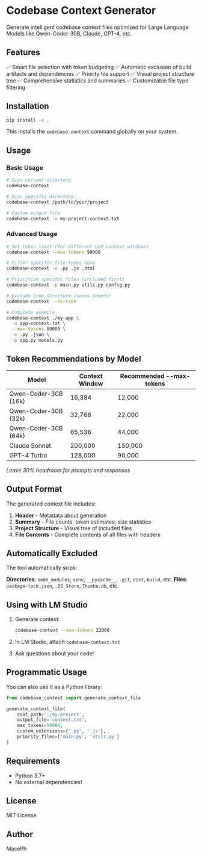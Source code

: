 # Codebase Context Generator

Generate intelligent codebase context files optimized for Large Language Models like Qwen-Coder-30B, Claude, GPT-4, etc.

## Features

✅ Smart file selection with token budgeting
 ✅ Automatic exclusion of build artifacts and dependencies
 ✅ Priority file support
 ✅ Visual project structure tree
 ✅ Comprehensive statistics and summaries
 ✅ Customizable file type filtering

## Installation

```bash
pip install -e .
```

This installs the `codebase-context` command globally on your system.

## Usage

### Basic Usage

```bash
# Scan current directory
codebase-context

# Scan specific directory
codebase-context /path/to/your/project

# Custom output file
codebase-context -o my-project-context.txt
```

### Advanced Usage

```bash
# Set token limit (for different LLM context windows)
codebase-context --max-tokens 50000

# Filter specific file types only
codebase-context -e .py .js .html

# Prioritize specific files (included first)
codebase-context -p main.py utils.py config.py

# Exclude tree structure (saves tokens)
codebase-context --no-tree

# Complete example
codebase-context ./my-app \
  -o app-context.txt \
  --max-tokens 80000 \
  -e .py .json \
  -p app.py models.py
```

## Token Recommendations by Model

| Model                | Context Window | Recommended --max-tokens |
| -------------------- | -------------- | ------------------------ |
| Qwen-Coder-30B (16k) | 16,384         | 12,000                   |
| Qwen-Coder-30B (32k) | 32,768         | 22,000                   |
| Qwen-Coder-30B (64k) | 65,536         | 44,000                   |
| Claude Sonnet        | 200,000        | 150,000                  |
| GPT-4 Turbo          | 128,000        | 90,000                   |

*Leave 30% headroom for prompts and responses*

## Output Format

The generated context file includes:

1. **Header** - Metadata about generation
2. **Summary** - File counts, token estimates, size statistics
3. **Project Structure** - Visual tree of included files
4. **File Contents** - Complete contents of all files with headers

## Automatically Excluded

The tool automatically skips:

**Directories**: `node_modules`, `venv`, `__pycache__`, `.git`, `dist`, `build`, etc.
 **Files**: `package-lock.json`, `.DS_Store`, `Thumbs.db`, etc.

## Using with LM Studio

1. Generate context:

   ```bash
   codebase-context --max-tokens 22000
   ```

2. In LM Studio, attach `codebase-context.txt`

3. Ask questions about your code!

## Programmatic Usage

You can also use it as a Python library:

```python
from codebase_context import generate_context_file

generate_context_file(
    root_path='./my-project',
    output_file='context.txt',
    max_tokens=50000,
    custom_extensions={'.py', '.js'},
    priority_files=['main.py', 'utils.py']
)
```

## Requirements

- Python 3.7+
- No external dependencies!

## License

MIT License

## Author

MacePh